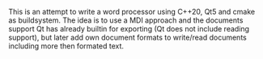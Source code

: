 This is an attempt to write a word processor using C++20, Qt5 and cmake
as buildsystem. The idea is to use a MDI approach and the documents
support Qt has already builtin for exporting (Qt does not include reading
support), but later add own document formats to write/read documents
including more then formated text.
